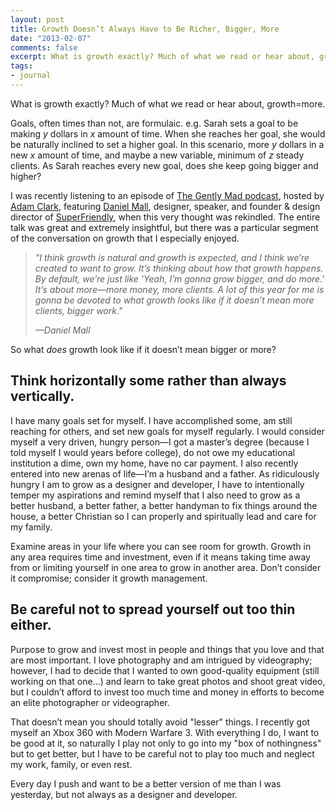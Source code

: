 ```yaml
---
layout: post
title: Growth Doesn’t Always Have to Be Richer, Bigger, More
date: "2013-02-07"
comments: false
excerpt: What is growth exactly? Much of what we read or hear about, growth=more. So what does growth look like if it doesn’t mean bigger or more?
tags:
- journal
---
```


What is growth exactly? Much of what we read or hear about, growth=more.

Goals, often times than not, are formulaic. e.g. Sarah sets a goal to be making *y* dollars in *x* amount of time. When she reaches her goal, she would be naturally inclined to set a higher goal. In this scenario, more *y* dollars in a new *x* amount of time, and maybe a new variable, minimum of *z* steady clients. As Sarah reaches every new goal, does she keep going bigger and higher?

I was recently listening to an episode of [The Gently Mad podcast](http://thegentlymad.com/?ref=jonsuh), hosted by [Adam Clark](http://www.avclark.com/?ref=jonsuh), featuring [Daniel Mall](http://www.danielmall.com/?ref=jonsuh), designer, speaker, and founder &amp; design director of [SuperFriendly](http://superfriend.ly/?ref=jonsuh), when this very thought was rekindled. The entire talk was great and extremely insightful, but there was a particular segment of the conversation on growth that I especially enjoyed.

> *"I think growth is natural and growth is expected, and I think we’re created to want to grow. It’s thinking about how that growth happens. By default, we’re just like 'Yeah, I’m gonna grow bigger, and do more.' It’s about more—more money, more clients. A lot of this year for me is gonna be devoted to what growth looks like if it doesn’t mean more clients, bigger work."*
> 
> *—Daniel Mall*

So what *does* growth look like if it doesn’t mean bigger or more?

## Think horizontally some rather than always vertically.

I have many goals set for myself. I have accomplished some, am still reaching for others, and set new goals for myself regularly. I would consider myself a very driven, hungry person—I got a master’s degree (because I told myself I would years before college), do not owe my educational institution a dime, own my home, have no car payment. I also recently entered into new arenas of life—I’m a husband and a father. As ridiculously hungry I am to grow as a designer and developer, I have to intentionally temper my aspirations and remind myself that I also need to grow as a better husband, a better father, a better handyman to fix things around the house, a better Christian so I can properly and spiritually lead and care for my family.

Examine areas in your life where you can see room for growth. Growth in any area requires time and investment, even if it means taking time away from or limiting yourself in one area to grow in another area. Don’t consider it compromise; consider it growth management.

## Be careful not to spread yourself out too thin either.

Purpose to grow and invest most in people and things that you love and that are most important. I love photography and am intrigued by videography; however, I had to decide that I wanted to own good-quality equipment (still working on that one...) and learn to take great photos and shoot great video, but I couldn’t afford to invest too much time and money in efforts to become an elite photographer or videographer.

That doesn’t mean you should totally avoid "lesser" things. I recently got myself an Xbox 360 with Modern Warfare 3. With everything I do, I want to be good at it, so naturally I play not only to go into my "box of nothingness" but to get better, but I have to be careful not to play too much and neglect my work, family, or even rest.

Every day I push and want to be a better version of me than I was yesterday, but not always as a designer and developer.
